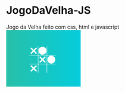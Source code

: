 # JogoDaVelha-JS
Jogo da Velha feito com css, html e javascript
<img src="/img/jogodavelha.png" width='200px' float='left'>
